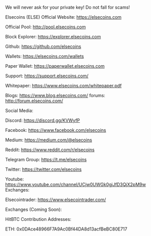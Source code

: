 We will never ask for your private key! Do not fall for scams!

Elsecoins  (ELSE)
Official Website: https://elsecoins.com

Official Pool: http://pool.elsecoins.com

Block Explorer: https://explorer.elsecoins.com 

Github: https://github.com/elsecoins

Wallets: https://elsecoins.com/wallets

Paper Wallet: https://paperwallet.elsecoins.com

Support: https://support.elsecoins.com/

Whitepaper: https://www.elsecoins.com/whitepaper.pdf

Blogs: https://www.blog.elsecoins.com/
forums: http://forum.elsecoins.com/

Social Media:

Discord: https://discord.gg/KVWyfP

Facebook: https://www.facebook.com/elsecoins

Medium: https://medium.com/@elsecoins

Reddit: https://www.reddit.com/r/elsecoins

Telegram Group: https://t.me/elsecoins 

Twitter: https://twitter.com/elsecoins

Youtube: https://www.youtube.com/channel/UCjw0UWGk0gjJfD3QjX2pM9w
Exchanges:

Elsecointrader: https://www.elsecointrader.com/
 
Exchanges (Coming Soon):

HitBTC
Contribution Addresses:

ETH: 0x0DAce48966F7A9Ac0Bf44DA8d13acfBeBC80E717 
